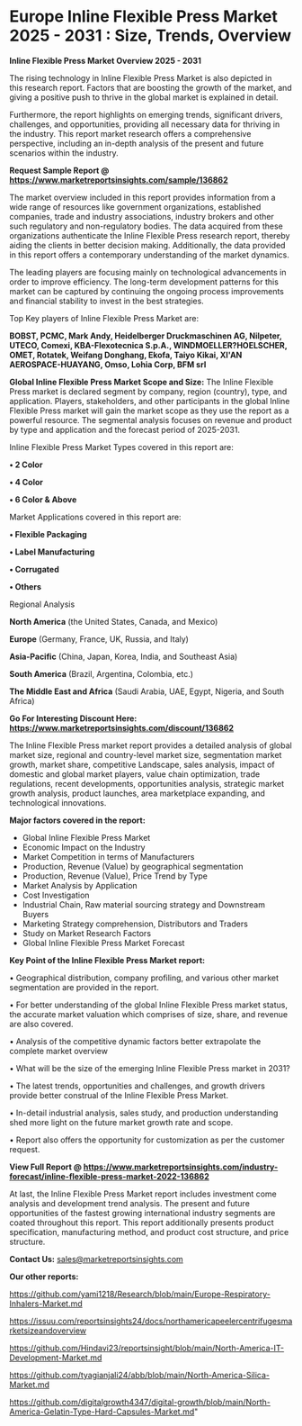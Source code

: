  # Europe Inline Flexible Press Market 2025 - 2031 : Size, Trends, Overview

<Strong> Inline Flexible Press Market Overview 2025 - 2031</strong>

The rising technology in Inline Flexible Press Market is also depicted in this research report. Factors that are boosting the growth of the market, and giving a positive push to thrive in the global market is explained in detail.

Furthermore, the report highlights on emerging trends, significant drivers, challenges, and opportunities, providing all necessary data for thriving in the industry. This report market research offers a comprehensive perspective, including an in-depth analysis of the present and future scenarios within the industry.

<strong>Request Sample Report @ <a href=https://www.marketreportsinsights.com/sample/136862>https://www.marketreportsinsights.com/sample/136862</a></strong>

The market overview included in this report provides information from a wide range of resources like government organizations, established companies, trade and industry associations, industry brokers and other such regulatory and non-regulatory bodies. The data acquired from these organizations authenticate the Inline Flexible Press research report, thereby aiding the clients in better decision making. Additionally, the data provided in this report offers a contemporary understanding of the market dynamics.

The leading players are focusing mainly on technological advancements in order to improve efficiency. The long-term development patterns for this market can be captured by continuing the ongoing process improvements and financial stability to invest in the best strategies.

Top Key players of Inline Flexible Press Market are:

<strong>BOBST, PCMC, Mark Andy, Heidelberger Druckmaschinen AG, Nilpeter, UTECO, Comexi, KBA-Flexotecnica S.p.A., WINDMOELLER?HOELSCHER, OMET, Rotatek, Weifang Donghang, Ekofa, Taiyo Kikai, XI'AN AEROSPACE-HUAYANG, Omso, Lohia Corp, BFM srl</strong>

<strong><b>Global Inline Flexible Press Market Scope and Size:</b></strong>
The Inline Flexible Press market is declared segment by company, region (country), type, and application. Players, stakeholders, and other participants in the global Inline Flexible Press market will gain the market scope as they use the report as a powerful resource. The segmental analysis focuses on revenue and product by type and application and the forecast period of 2025-2031.

Inline Flexible Press Market Types covered in this report are:

<strong>• 2 Color

• 4 Color

• 6 Color & Above</strong>

Market Applications covered in this report are:

<strong>• Flexible Packaging

• Label Manufacturing

• Corrugated

• Others</strong> 

Regional Analysis

<strong>North America</strong> (the United States, Canada, and Mexico)

<strong>Europe</strong> (Germany, France, UK, Russia, and Italy)

<strong>Asia-Pacific</strong> (China, Japan, Korea, India, and Southeast Asia)

<strong>South America</strong> (Brazil, Argentina, Colombia, etc.)

<strong>The Middle East and Africa</strong> (Saudi Arabia, UAE, Egypt, Nigeria, and South Africa)

<strong>Go For Interesting Discount Here: <a href=https://www.marketreportsinsights.com/discount/136862>https://www.marketreportsinsights.com/discount/136862</a></strong>

The Inline Flexible Press market report provides a detailed analysis of global market size, regional and country-level market size, segmentation market growth, market share, competitive Landscape, sales analysis, impact of domestic and global market players, value chain optimization, trade regulations, recent developments, opportunities analysis, strategic market growth analysis, product launches, area marketplace expanding, and technological innovations.

<strong><b>Major factors covered in the report:</b></strong>
<ul>
  <li>Global Inline Flexible Press Market </li>
  <li>Economic Impact on the Industry</li>
  <li>Market Competition in terms of Manufacturers</li>
  <li>Production, Revenue (Value) by geographical segmentation</li>
  <li>Production, Revenue (Value), Price Trend by Type</li>
  <li>Market Analysis by Application</li>
  <li>Cost Investigation</li>
  <li>Industrial Chain, Raw material sourcing strategy and Downstream Buyers</li>
  <li>Marketing Strategy comprehension, Distributors and Traders</li>
  <li>Study on Market Research Factors</li>
  <li>Global Inline Flexible Press Market Forecast</li>
</ul>

<strong><b>Key Point of the Inline Flexible Press Market report:</b></strong>

• Geographical distribution, company profiling, and various other market segmentation are provided in the report.

• For better understanding of the global Inline Flexible Press market status, the accurate market valuation which comprises of size, share, and revenue are also covered.

• Analysis of the competitive dynamic factors better extrapolate the complete market overview

• What will be the size of the emerging Inline Flexible Press market in 2031?

• The latest trends, opportunities and challenges, and growth drivers provide better construal of the Inline Flexible Press Market.

• In-detail industrial analysis, sales study, and production understanding shed more light on the future market growth rate and scope.

• Report also offers the opportunity for customization as per the customer request.

<strong><b>View Full Report @ <a href=https://www.marketreportsinsights.com/industry-forecast/inline-flexible-press-market-2022-136862>https://www.marketreportsinsights.com/industry-forecast/inline-flexible-press-market-2022-136862</a></b></strong>


At last, the Inline Flexible Press Market report includes investment come analysis and development trend analysis. The present and future opportunities of the fastest growing international industry segments are coated throughout this report. This report additionally presents product specification, manufacturing method, and product cost structure, and price structure.

<strong>Contact Us:</strong>
sales@marketreportsinsights.com

<strong>Our other reports:</strong>

<a href=https://github.com/yami1218/Research/blob/main/Europe-Respiratory-Inhalers-Market.md>https://github.com/yami1218/Research/blob/main/Europe-Respiratory-Inhalers-Market.md</a>

<a href=https://issuu.com/reportsinsights24/docs/northamericapeelercentrifugesmarketsizeandoverview>https://issuu.com/reportsinsights24/docs/northamericapeelercentrifugesmarketsizeandoverview</a>

<a href=https://github.com/Hindavi23/reportsinsight/blob/main/North-America-IT-Development-Market.md>https://github.com/Hindavi23/reportsinsight/blob/main/North-America-IT-Development-Market.md</a>

<a href=https://github.com/tyagianjali24/abb/blob/main/North-America-Silica-Market.md>https://github.com/tyagianjali24/abb/blob/main/North-America-Silica-Market.md</a>

<a href=https://github.com/digitalgrowth4347/digital-growth/blob/main/North-America-Gelatin-Type-Hard-Capsules-Market.md>https://github.com/digitalgrowth4347/digital-growth/blob/main/North-America-Gelatin-Type-Hard-Capsules-Market.md</a>"
